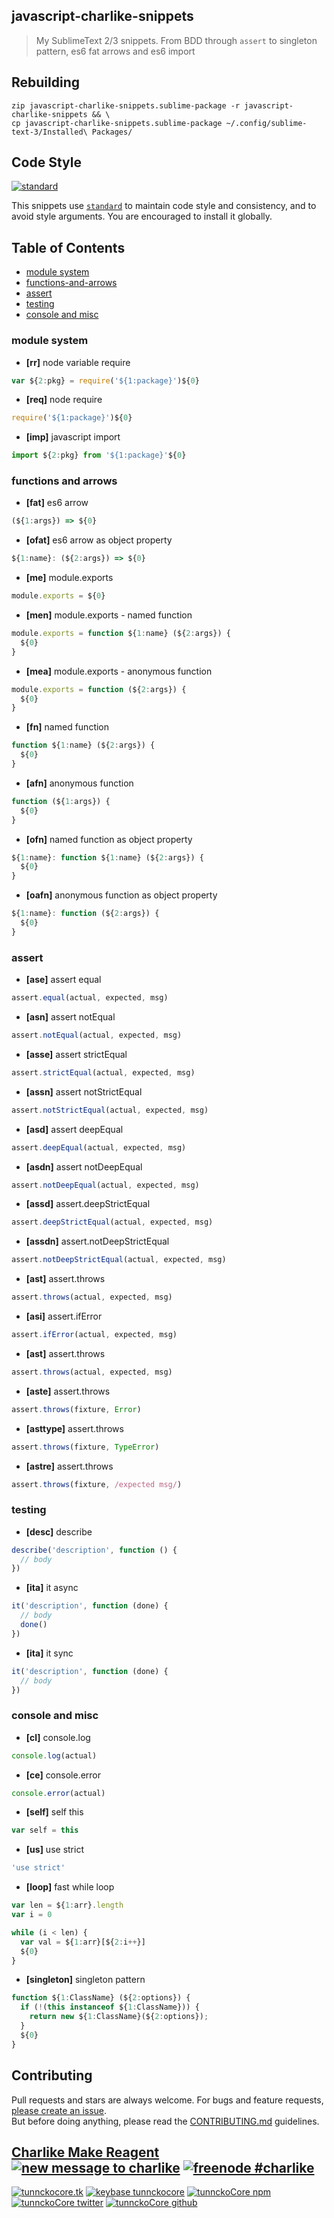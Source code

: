 ## javascript-charlike-snippets

> My SublimeText 2/3 snippets. From BDD through `assert` to singleton pattern, es6 fat arrows and es6 import


## Rebuilding
```
zip javascript-charlike-snippets.sublime-package -r javascript-charlike-snippets && \
cp javascript-charlike-snippets.sublime-package ~/.config/sublime-text-3/Installed\ Packages/
```

## Code Style

[![standard][standard-image]][standard-url]

This snippets use [`standard`][standard-url] to maintain code style and consistency, and to avoid style arguments. You are encouraged to install it globally.

[standard-image]: https://cdn.rawgit.com/feross/standard/master/badge.svg
[standard-url]: https://github.com/feross/standard

## Table of Contents
- [module system](https://github.com/tunnckoCore/javascript-charlike-snippets#module-system)
- [functions-and-arrows](https://github.com/tunnckoCore/javascript-charlike-snippets#functions-and-arrows)
- [assert](https://github.com/tunnckoCore/javascript-charlike-snippets#assert)
- [testing](https://github.com/tunnckoCore/javascript-charlike-snippets#testing)
- [console and misc](https://github.com/tunnckoCore/javascript-charlike-snippets#console-and-misc)


### module system

- **[rr]** node variable require
```js
var ${2:pkg} = require('${1:package}')${0}
```

- **[req]** node require
```js
require('${1:package}')${0}
```

- **[imp]** javascript import
```js
import ${2:pkg} from '${1:package}'${0}
```

### functions and arrows

- **[fat]** es6 arrow
```js
(${1:args}) => ${0}
```

- **[ofat]** es6 arrow as object property
```js
${1:name}: (${2:args}) => ${0}
```

- **[me]** module.exports
```js
module.exports = ${0}
```

- **[men]** module.exports - named function
```js
module.exports = function ${1:name} (${2:args}) {
  ${0}
}
```

- **[mea]** module.exports - anonymous function
```js
module.exports = function (${2:args}) {
  ${0}
}
```

- **[fn]** named function
```js
function ${1:name} (${2:args}) {
  ${0}
}
```

- **[afn]** anonymous function
```js
function (${1:args}) {
  ${0}
}
```

- **[ofn]** named function as object property
```js
${1:name}: function ${1:name} (${2:args}) {
  ${0}
}
```

- **[oafn]** anonymous function as object property
```js
${1:name}: function (${2:args}) {
  ${0}
}
```

### assert

- **[ase]** assert equal
```js
assert.equal(actual, expected, msg)
```

- **[asn]** assert notEqual
```js
assert.notEqual(actual, expected, msg)
```

- **[asse]** assert strictEqual
```js
assert.strictEqual(actual, expected, msg)
```

- **[assn]** assert notStrictEqual
```js
assert.notStrictEqual(actual, expected, msg)
```

- **[asd]** assert deepEqual
```js
assert.deepEqual(actual, expected, msg)
```

- **[asdn]** assert notDeepEqual
```js
assert.notDeepEqual(actual, expected, msg)
```

- **[assd]** assert.deepStrictEqual
```js
assert.deepStrictEqual(actual, expected, msg)
```

- **[assdn]** assert.notDeepStrictEqual
```js
assert.notDeepStrictEqual(actual, expected, msg)
```

- **[ast]** assert.throws
```js
assert.throws(actual, expected, msg)
```

- **[asi]** assert.ifError
```js
assert.ifError(actual, expected, msg)
```

- **[ast]** assert.throws
```js
assert.throws(actual, expected, msg)
```

- **[aste]** assert.throws
```js
assert.throws(fixture, Error)
```

- **[asttype]** assert.throws
```js
assert.throws(fixture, TypeError)
```

- **[astre]** assert.throws
```js
assert.throws(fixture, /expected msg/)
```

### testing

- **[desc]** describe
```js
describe('description', function () {
  // body
})
```

- **[ita]** it async
```js
it('description', function (done) {
  // body
  done()
})
```

- **[ita]** it sync
```js
it('description', function (done) {
  // body
})
```

### console and misc

- **[cl]** console.log
```js
console.log(actual)
```

- **[ce]** console.error
```js
console.error(actual)
```

- **[self]** self this
```js
var self = this
```

- **[us]** use strict
```js
'use strict'
```

- **[loop]** fast while loop
```js
var len = ${1:arr}.length
var i = 0

while (i < len) {
  var val = ${1:arr}[${2:i++}]
  ${0}
}
```

- **[singleton]** singleton pattern
```js
function ${1:ClassName} (${2:options}) {
  if (!(this instanceof ${1:ClassName})) {
    return new ${1:ClassName}(${2:options});
  }
  ${0}
}
```


## Contributing

Pull requests and stars are always welcome. For bugs and feature requests, [please create an issue](https://github.com/tunnckoCore/always-callback/issues/new).  
But before doing anything, please read the [CONTRIBUTING.md](./CONTRIBUTING.md) guidelines.


## [Charlike Make Reagent](http://j.mp/1stW47C) [![new message to charlike][new-message-img]][new-message-url] [![freenode #charlike][freenode-img]][freenode-url]

[![tunnckocore.tk][author-www-img]][author-www-url] [![keybase tunnckocore][keybase-img]][keybase-url] [![tunnckoCore npm][author-npm-img]][author-npm-url] [![tunnckoCore twitter][author-twitter-img]][author-twitter-url] [![tunnckoCore github][author-github-img]][author-github-url]


[author-www-url]: http://www.tunnckocore.tk
[author-www-img]: https://img.shields.io/badge/www-tunnckocore.tk-fe7d37.svg

[keybase-url]: https://keybase.io/tunnckocore
[keybase-img]: https://img.shields.io/badge/keybase-tunnckocore-8a7967.svg

[author-npm-url]: https://www.npmjs.com/~tunnckocore
[author-npm-img]: https://img.shields.io/badge/npm-~tunnckocore-cb3837.svg

[author-twitter-url]: https://twitter.com/tunnckoCore
[author-twitter-img]: https://img.shields.io/badge/twitter-@tunnckoCore-55acee.svg

[author-github-url]: https://github.com/tunnckoCore
[author-github-img]: https://img.shields.io/badge/github-@tunnckoCore-4183c4.svg

[freenode-url]: http://webchat.freenode.net/?channels=charlike
[freenode-img]: https://img.shields.io/badge/freenode-%23charlike-5654a4.svg

[new-message-url]: https://github.com/tunnckoCore/messages
[new-message-img]: https://img.shields.io/badge/send%20me-message-green.svg
